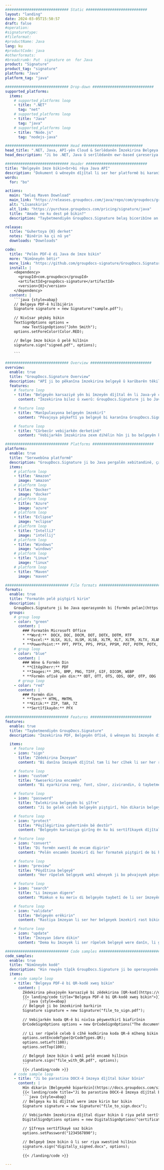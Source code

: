 ```yaml
---
############################# Static ############################
layout: "landing"
date: 2024-03-05T15:50:57
draft: false
#operation: 
#signaturetype: 
#fileformat: 
#productName: Java
lang: ku
#productCode: java
#otherformats: 
#breadcrumb: Put  signature on  for Java
product: "Signature"
product_tag: "signature"
platform: "Java"
platform_tag: "java"

############################# Drop-down ############################
supported_platforms:
  items:
    # supported_platforms loop
    - title: ".NET"
      tag: "net"
    # supported_platforms loop
    - title: "Java"
      tag: "java"
    # supported_platforms loop
    - title: "Node.js"
      tag: "nodejs-java"

############################# Head ############################
head_title: ".NET, Java, API-yên Cloud & Serlêdanên Îmzekirina Belgeya Serhêl"
head_description: "Ji bo .NET, Java û serîlêdanên ewr-based çareseriya e-îmzaya belgeya tev-di-yek bistînin. Formên belgeyên hevpar ên serhêl bi karanîna taybetmendiya kaş û avêtinê ya hêsan îmze bikin"

############################# Header ############################
title: "Belgeyên îmze bikin<br>bi rêya Java API"
description: "Dokument û wêneyên dîjîtal li ser her platformê bi karanîna API-yên me yên maqûl û çareseriyên bingehîn ên sepanê ji bo bernamenûs û bikarhênerên dawîn îmze bikin."
words:
  for: "bo"

actions:
  main: "belaş Maven Download"
  main_link: "https://releases.groupdocs.com/java/repo/com/groupdocs/groupdocs-signature/"
  alt: "Lîsanskirin"
  alt_link: "https://purchase.groupdocs.com/pricing/signature/java"
  title: "Amade ne ku dest pê bikin?"
  description: "Taybetmendiyên GroupDocs.Signature belaş biceribîne an destûrnameyek bixwaze"

release:
  title: "Guhertoya {0} derket"
  notes: "Binêrin ka çi nû ye"
  downloads: "Downloads"

code:
  title: "Pelên PDF-ê di Java de îmze bikin"
  more: "Nimûneyên bêtir"
  more_link: "https://github.com/groupdocs-signature/GroupDocs.Signature-for-Java"
  install: |
    <dependency>
      <groupId>com.groupdocs</groupId>
      <artifactId>groupdocs-signature</artifactId>
      <version>{0}</version>
    </dependency>
  content: |
    ```java {style=abap}  
    // Belgeya PDF-ê hilbijêrin
    Signature signature = new Signature("sample.pdf");
    
    // Nivîsar pêşkêş bikin
    TextSignOptions options = 
        new TextSignOptions("John Smith");
    options.setForeColor(Color.RED);

    // Belge îmze bikin û pelê hilînin
    signature.sign("signed.pdf", options);
    
    ```

############################# Overview ############################
overview:
  enable: true
  title: "GroupDocs.Signature Overview"
  description: "API ji bo pêkanîna îmzekirina belgeyê û karûbarên têkildar ên di sepanên Java de"
  features:
    # feature loop
    - title: "Belgeyên karsaziyê yên bi îmzeyên dîjîtal ên li Java-yê çêtir kirin"
      content: "Îmzekirina bilez û xwerû: GroupDocs.Signature ji bo Java ji bo PDF, wêne û belgeyên Office vebijarkên îmzaya dîjîtal ên berfireh pêşkêşî dike. Hûn dikarin nivîs, barkod, QR-kod, sertîfîkayên dîjîtal, wêne, an metadata veşartî bikar bînin. Pêvajoya belgeyê bilez û bikêr e."

    # feature loop
    - title: "Manîpulasyona belgeyên îmzekirî"
      content: "Pêvajoya pêşkeftî ya belgeyê bi karanîna GroupDocs.Signature ji bo Java-yê li ser belgeyên îmzekirî operasyonên bi hêz pêk tîne. Hûn dikarin îmzeyên ku li belgeyên karsaziyê hatine zêdekirin bi karanîna pîvanên cûda yên kêrhatî bigerin û rast bikin. Wekî din, hûn dikarin di derbarê belgeyê de agahdariya berfireh bigihînin an wêneyên pêşdîtinê yên rûpelên wê bistînin."

    # feature loop
    - title: "Cûrbecûr vebijarkên derketinê"
      content: "Vebijarkên îmzakirina zexm dihêlin hûn ji bo belgeyên ku bi GroupDocs.Signature ji bo Java-yê hatine îmzekirin derketinê xweş bikin. Hûn dikarin bi rastî her îmzeyê li ser her rûpelê belgeyê bicîh bikin û xuyangê wê bi awayên cihêreng mîheng bikin. Java API piştgirî dide tomarkirina belgeyên karsaziya îmzekirî di gelek formên piştgirî de û vebijarkên ji bo ewlekirina wan bi şîfreyan peyda dike."

############################# Platforms ############################
platforms:
  enable: true
  title: "Serxwebûna platformê"
  description: "GroupDocs.Signature ji bo Java pergalên xebitandinê, çarçove û rêveberên pakêtê yên jêrîn piştgirî dike"
  items:
    # platform loop
    - title: "Amazon"
      image: "amazon"
    # platform loop
    - title: "Docker"
      image: "docker"
    # platform loop
    - title: "Azure"
      image: "azure"
    # platform loop
    - title: "Eclipse"
      image: "eclipse"
    # platform loop
    - title: "IntelliJ"
      image: "intellij"
    # platform loop
    - title: "Windows"
      image: "windows"
    # platform loop
    - title: "Linux"
      image: "linux"
    # platform loop
    - title: "Maven"
      image: "maven"

############################# File formats ############################
formats:
  enable: true
  title: "Formatên pelê piştgirî kirin"
  description: |
    GroupDocs.Signature ji bo Java operasyonên bi [formên pelan](https://docs.groupdocs.com/signature/java/supported-document-formats/) yên jêrîn piştgirî dike.
  groups:
    # group loop
    - color: "green"
      content: |
        ### Formatên Microsoft Office
        * **Word:**  DOCX, DOC, DOCM, DOT, DOTX, DOTM, RTF
        * **Excel:** XLSX, XLS, XLSM, XLSB, XLTM, XLT, XLTM, XLTX, XLAM, SXC, SpreadsheetML
        * **PowerPoint:** PPT, PPTX, PPS, PPSX, PPSM, POT, POTM, POTX, PPTM
    # group loop
    - color: "blue"
      content: |
        ### Wêne & Formên Din
        * **Cîtêgûherr:** PDF
        * **Images:** JPG, BMP, PNG, TIFF, GIF, DICOM, WEBP
        * **Formên ofîsê yên din:** ODT, OTT, OTS, ODS, ODP, OTP, ODG
      # group loop
    - color: "red"
      content: |
        ### Formên din
        * **Tevn:** HTML, MHTML
        * **Kitik:** ZIP, TAR, 7Z
        * **Sertîfîkayên:** PFX

############################# Features ############################
features:
  enable: true
  title: "Taybetmendiyên GroupDocs.Signature"
  description: "Îmzekirina PDF, Belgeyên Ofîsê, û wêneyan bi îmzeyên dîjîtal"

  items:
    # feature loop
    - icon: "sign"
      title: "Zêdekirina Îmzeyan"
      content: "Bi danîna îmzayek dîjîtal tam li her cîhek li ser her rûpelê, belgeyek bi karanîna cûrbecûr cûrbecûr îmzeyên piştgirîkirî îmze bikin."

    # feature loop
    - icon: "custom"
      title: "Xweserkirina encamên"
      content: "Bi eyarkirina reng, font, sînor, zivirandin, û taybetmendiyên din re xuyangê îmzeyê xweş bikin da ku bigihîjin encama xwestinê."

    # feature loop
    - icon: "password"
      title: "Ewlekirina belgeyên bi şîfre"
      content: "Ji bo gelek celeb belgeyên piştgirî, hûn dikarin belgeya îmzekirî bi şîfreyek biparêzin."

    # feature loop
    - icon: "protect"
      title: "Pêşîlêgirtina guhertinên bê destûr"
      content: "Belgeyên karsaziya girîng ên ku bi sertîfîkayek dîjîtal ve hatine îmzekirin ji guhertinên bêdestûr biparêzin."

    # feature loop
    - icon: "convert"
      title: "Di formên xwestî de encam digirin"
      content: "Pelên encamên îmzekirî di her formatek piştgirî de bi hêsanî bistînin. Di heman demê de hûn dikarin belgeyên MS Word-ê jî bêyî hewldan veguherînin PDF-ê."

    # feature loop
    - icon: "preview"
      title: "Pêşdîtina belgeyê"
      content: "Her rûpelek belgeyek wekî wêneyek ji bo pêvajoyek pêşerojê hilînin."

    # feature loop
    - icon: "search"
      title: "Li îmzeyan digere"
      content: "Mimkun e ku meriv di belgeyên taybetî de li ser îmzeyên ku berê hatine zêdekirin agahdarî bistînin."

    # feature loop
    - icon: "validate"
      title: "Belgeyên erêkirin"
      content: "Rastiya îmzeyan li ser her belgeyek îmzekirî rast bikin."

    # feature loop
    - icon: "update"
      title: "Îmzeyan îdare dikin"
      content: "Dema ku îmzeyek li ser rûpelek belgeyê were danîn, li gorî hewcedariyê dikare were jêbirin, barkirin an nûvekirin."

############################# Code samples ############################
code_samples:
  enable: true
  title: "Nimûneyên kodê"
  description: "Hin rewşên tîpîk GroupDocs.Signature ji bo operasyonên Java bikar tînin"
  items:
    # code sample loop
    - title: "Belgeya PDF-ê bi QR-kodê xweş bikin"
      content: |
        Zêdekirina pêvajoyên karsaziyê bi zêdekirina [QR-kod](https://docs.groupdocs.com/signature/java/esign-document-with-qr-code-signature/) li ser rûpelên taybetî yên belgeyên PDF-ê dikare hêja be. Mînakek heye ku meriv çawa kodek QR bi karanîna GroupDocs.Signature ji bo Java-yê zêde dike.
        {{< landing/code title="Belgeya PDF-ê bi QR-kodê xweş bikin">}}
        ```java {style=abap}
        // Belgeyê ji bo îmzekirinê barkirin
        Signature signature = new Signature("file_to_sign.pdf");
        
        // Vebijarkên koda QR-ê bi nivîsa pêşwextkirî biafirînin
        QrCodeSignOptions options = new QrCodeSignOptions("The document is approved by John Smith");
        
        // Li ser rûpelê celeb û cîhê kodkirina koda QR-ê mîheng bikin
        options.setEncodeType(QrCodeTypes.QR);
        options.setLeft(100);
        options.setTop(100);

        // Belgeyê îmze bikin û wekî pelê encamê hilînin
        signature.sign("file_with_QR.pdf", options);
        ```
        {{< /landing/code >}}
    # code sample loop
    - title: "Ji bo parastina DOCX-ê îmzeya dîjîtal bikar bînin"
      content: |
        Hûn dikarin [Belgeyekê biparêzin](https://docs.groupdocs.com/signature/java/esign-document-with-digital-signature/) îmzeyên kesane an pargîdanî yên ku wekî sertîfîkayên dîjîtal hatine hilanîn bikar bînin. Belgeyên ku bi sertîfîkayê hatine ewlekirin bêyî betalkirina îmzeyê nayên guhertin.
        {{< landing/code title="Ji bo parastina DOCX-ê îmzeya dîjîtal bikar bînin">}}
        ```java {style=abap}   
        // Belgeya ku bi dîjîtal were imze kirin bar bikin
        Signature signature = new Signature("file_to_sign.docx");
        
        // Vebijarkên îmzekirina dîjîtal diyar bikin û riya pelê sertîfîkayê peyda bikin
        DigitalSignOptions options = new DigitalSignOptions("certificate.pfx");

        // Şîfreya sertîfîkayê saz bikin
        options.setPassword("1234567890");

        // Belgeyê îmze bikin û li ser riya xwestinê hilînin
        signature.sign("digitally_signed.docx", options);
        ```
        {{< /landing/code >}}

---
```

